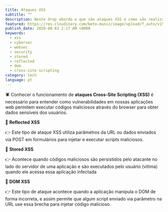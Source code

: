 ```yaml
---
title: Ataques XSS
subtitle: ""
description: Neste drop abordo o que são ataques XSS e como são realizados.
featured: https://res.cloudinary.com/beto-muniz/image/upload/f_auto/v1596425211/Social_pnx1ei.png
publish_date: 2020-08-03 2:17 AM +0000
keywords:
  - xss
  - cybersec
  - websec
  - security
  - stored
  - reflected
  - dom
  - cross-site scripting
category: tech
language: pt
---
```


🕷 Conhecer o funcionamento de **ataques Cross-Site Scripting (XSS)** é necessário para entender como vulnerabilidades em nossas aplicações web permitem executar códigos maliciosos através do browser para obter dados sensíveis dos usuários.

<Drop>


📝 **Reflected XSS**

👉 Este tipo de ataque XSS utiliza parâmetros da URL ou dados enviados via POST em formulários para injetar e executar scripts maliciosos.

<Drop>


📝 **Stored XSS**

👉 Acontece quando códigos maliciosos são persistidos pelo atacante no lado do servidor de uma aplicação e são executados pelo usuário (vítima) quando ele acessa essa aplicação infectada

<Drop>


📝 **DOM XSS**

👉 Este tipo de ataque acontece quando a aplicação manipula o DOM de forma incorreta, e assim permite que algum script enviado via parâmetro na URL use essa brecha para injetar código malicioso.
